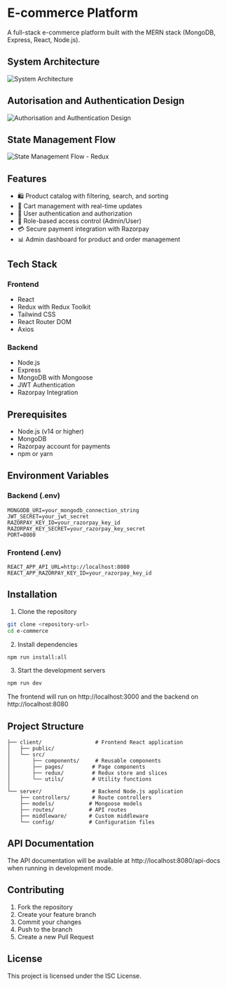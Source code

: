 # E-commerce Platform

A full-stack e-commerce platform built with the MERN stack (MongoDB, Express, React, Node.js).

## System Architecture 
![System Architecture](https://github.com/user-attachments/assets/8285f395-7c77-4fd9-abf2-a1d1bc9a9d2e)

## Autorisation and Authentication Design
![Authorisation and Authentication Design](https://github.com/user-attachments/assets/af6cc9f3-330a-4f08-b9ee-48816a0536f9)

## State Management Flow
![State Management Flow - Redux](https://github.com/user-attachments/assets/4738d212-6810-45c9-9435-09c900b7f224)

## Features

- 🛍️ Product catalog with filtering, search, and sorting
- 🛒 Cart management with real-time updates
- 👤 User authentication and authorization
- 🔐 Role-based access control (Admin/User)
- 💳 Secure payment integration with Razorpay
- 📊 Admin dashboard for product and order management

## Tech Stack

### Frontend
- React
- Redux with Redux Toolkit
- Tailwind CSS
- React Router DOM
- Axios

### Backend
- Node.js
- Express
- MongoDB with Mongoose
- JWT Authentication
- Razorpay Integration

## Prerequisites

- Node.js (v14 or higher)
- MongoDB
- Razorpay account for payments
- npm or yarn

## Environment Variables

### Backend (.env)
```
MONGODB_URI=your_mongodb_connection_string
JWT_SECRET=your_jwt_secret
RAZORPAY_KEY_ID=your_razorpay_key_id
RAZORPAY_KEY_SECRET=your_razorpay_key_secret
PORT=8080
```

### Frontend (.env)
```
REACT_APP_API_URL=http://localhost:8080
REACT_APP_RAZORPAY_KEY_ID=your_razorpay_key_id
```

## Installation

1. Clone the repository
```bash
git clone <repository-url>
cd e-commerce
```

2. Install dependencies
```bash
npm run install:all
```

3. Start the development servers
```bash
npm run dev
```

The frontend will run on http://localhost:3000 and the backend on http://localhost:8080

## Project Structure

```
├── client/                 # Frontend React application
│   ├── public/
│   └── src/
│       ├── components/     # Reusable components
│       ├── pages/         # Page components
│       ├── redux/         # Redux store and slices
│       └── utils/         # Utility functions
│
└── server/                # Backend Node.js application
    ├── controllers/       # Route controllers
    ├── models/           # Mongoose models
    ├── routes/           # API routes
    ├── middleware/       # Custom middleware
    └── config/           # Configuration files
```

## API Documentation

The API documentation will be available at http://localhost:8080/api-docs when running in development mode.

## Contributing

1. Fork the repository
2. Create your feature branch
3. Commit your changes
4. Push to the branch
5. Create a new Pull Request

## License

This project is licensed under the ISC License. 
